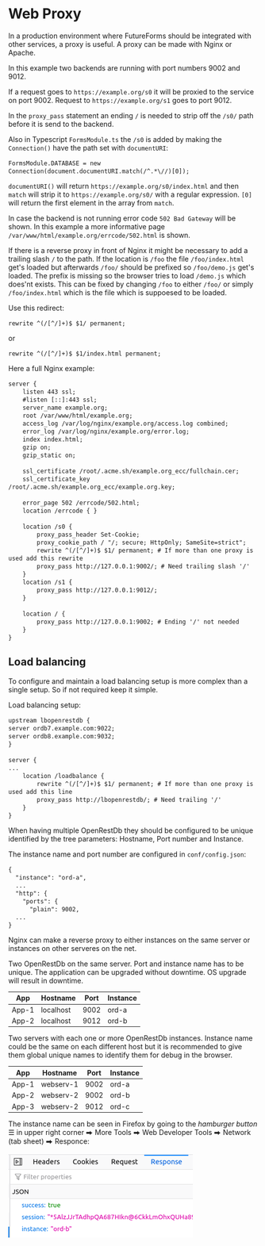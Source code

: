 # Web Proxy

In a production environment where FutureForms should be
integrated with other services,
a proxy is useful.
A proxy can be made with Nginx or Apache.

In this example two backends are running with port numbers
9002 and 9012.

If a request goes to `https://example.org/s0`
it will be proxied to the service on port 9002.
Request to `https://example.org/s1` goes to port 9012.

In the `proxy_pass` statement an ending `/` is needed
to strip off the `/s0/` path before it is send to the backend.

Also in Typescript `FormsModule.ts` the `/s0` is added by making the
`Connection()` have the path set with `documentURI`:

    FormsModule.DATABASE = new Connection(document.documentURI.match(/^.*\//)[0]);

`documentURI()` will return `https://example.org/s0/index.html`
and then `match` will strip it to `https://example.org/s0/` 
with a regular expression. 
`[0]` will return the first element in the array from `match`.

In case the backend is not running error code `502 Bad Gateway` will be shown.
In this example a more informative page
`/var/www/html/example.org/errcode/502.html`
is shown.

If there is a reverse proxy in front of Nginx it might be necessary to
add a trailing slash `/` to the path. If the location is `/foo` the file
`/foo/index.html` get's loaded but afterwards `/foo/` should be prefixed so
`/foo/demo.js` get's loaded. The prefix is missing so the browser tries to
load `/demo.js` which does'nt exists. This can be fixed by changing `/foo`
to either `/foo/` or simply `/foo/index.html` which is the file which is
suppoesed to be loaded.

Use this redirect:

    rewrite ^(/[^/]+)$ $1/ permanent;

or

    rewrite ^(/[^/]+)$ $1/index.html permanent;

Here a full Nginx example:

    server {
        listen 443 ssl;
        #listen [::]:443 ssl;
        server_name example.org;
        root /var/www/html/example.org;
        access_log /var/log/nginx/example.org/access.log combined;
        error_log /var/log/nginx/example.org/error.log;
        index index.html;
        gzip on;
        gzip_static on;
    
        ssl_certificate /root/.acme.sh/example.org_ecc/fullchain.cer;
        ssl_certificate_key /root/.acme.sh/example.org_ecc/example.org.key;
    
        error_page 502 /errcode/502.html;
        location /errcode { }
    
        location /s0 {
            proxy_pass_header Set-Cookie;
            proxy_cookie_path / "/; secure; HttpOnly; SameSite=strict";
            rewrite ^(/[^/]+)$ $1/ permanent; # If more than one proxy is used add this rewrite
            proxy_pass http://127.0.0.1:9002/; # Need trailing slash '/'
        }
        location /s1 {
            proxy_pass http://127.0.0.1:9012/;
        }

        location / {
            proxy_pass http://127.0.0.1:9002; # Ending '/' not needed
        }
    }

## Load balancing

To configure and maintain a load balancing setup is more complex than
a single setup. So if not required keep it simple.

Load balancing setup:

    upstream lbopenrestdb {
	server ordb7.example.com:9022;
	server ordb8.example.com:9032;
    }

    server {
    ...
        location /loadbalance {
            rewrite ^(/[^/]+)$ $1/ permanent; # If more than one proxy is used add this line
            proxy_pass http://lbopenrestdb/; # Need trailing '/'
        }
    }

When having multiple OpenRestDb they should be configured to be unique identified
by the tree parameters: Hostname, Port number and Instance.

The instance name and port number are configured in `conf/config.json`:

    {
      "instance": "ord-a",
      ...
      "http": {
        "ports": {
          "plain": 9002,
      ...
    }

Nginx can make a reverse proxy to either instances
on the same server or instances on other serveres 
on the net.

Two OpenRestDb on the same server.
Port and instance name has to be unique.
The application can be upgraded without downtime.
OS upgrade will result in downtime.

| App   | Hostname  | Port | Instance |
| ----- | --------- | ---- | -------- |
| App-1 | localhost | 9002 | ord-a    |
| App-2 | localhost | 9012 | ord-b    |

Two servers with each one or more OpenRestDb instances.
Instance name could be the same on each different host 
but it is recommended to give them global unique
names to identify them for debug in the browser.

| App   | Hostname  | Port | Instance |
| ----- | --------- | ---- | -------- |
| App-1 | webserv-1 | 9002 | ord-a    |
| App-2 | webserv-2 | 9002 | ord-b    |
| App-3 | webserv-2 | 9012 | ord-c    |

The instance name can be seen in Firefox by going to 
the *hamburger button* ☰ in upper right corner ⮕  More Tools ⮕ Web Developer Tools 
⮕ Network (tab sheet) ⮕ Responce:

![Firefox network monitor](../img/firefox-net-monitor.png)
